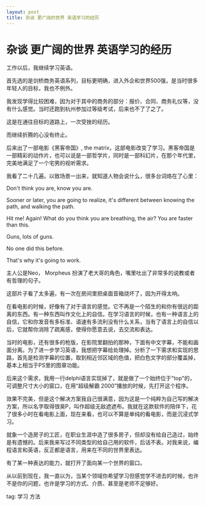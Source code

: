 ```yaml
---
layout: post
title: 杂谈 更广阔的世界 英语学习的经历
---
```


# 杂谈 更广阔的世界 英语学习的经历

工作以后，我继续学习英语。

首先选的是剑桥商务英语系列，目标更明确，进入外企和世界500强，是当时很多年轻人的目标，我也不例外。

我发现学得比较困难，因为对于其中的商务的部分：报价、合同、商务礼仪等，没有什么感觉。当时还跑到杭州参加过等级考试，后来也不了了之了。

 

这是在通往目标的道路上，一次受挫的经历。



而继续折腾的心没有终止。

 

后来出了一部电影《黑客帝国》, the matrix，这部电影改变了学习。黑客帝国是一部精彩的动作片，也可以说是一部哲学片，同时是一部科幻片，在那个年代里，完美地满足了一个宅男的视听需求。

 

我看了二十几遍。以致场景一出来，就知道人物会说什么，很多台词烙在了心里：

 

Don't think you are, know you are.

Sooner or later, you are going to realize, it's different between knowing the path, and walking the path.

Hit me! Again! What do you think you are breathing, the air? You are faster than this.

Guns, lots of guns.

No one did this before.

That's why it's going to work.

 

主人公是Neo， Morpheus 扮演了老大哥的角色，嘴里吐出了非常多的说教或者有哲理的句子。

 

这部片子看了太多遍，有一次在房间里把桌面音箱烧坏了，因为开得太响。

 

在看电影的时候，好像有了对于语言的感觉。它不再是一个陌生的和你有很远的距离的东西。有一种东西叫作文化上的自信。在学习语言的时候，也有一种语言上的自信，它和你发音有多标准、语速有多流利没有什么关系，当有了语言上的自信以后，它就帮你消除了疏离感，使得你愿意去说，去交流和表达。

 

当时的电影，还有很多的枪版，在影院里翻拍的那种，下面有中文字幕，不能和画面分离。为了进一步学习英语，我想把字幕给处理掉。分析了一下需求和实现的思路，首先是检测字幕的位置，取到相近邻区域的色值，把白色文字的部分覆盖掉，基本上相当于PS里的图章功能。

 

后来这个需求，我用一行delphi语言实现掉了，就是做了一个始终位于"top"的，可调整尺寸大小的窗口，在用“超级解霸 2000”播放的时候，先打开这个程序。

 

效果不完美，但是这个解决方案我自己很满意，因为这是一个纯粹为自己写的解决方案，所以名字取得很臭P，叫作超级无敌遮遮布。我就在这款软件的陪伴下，花了很多小时在看电影上面，现在来看，也可以不算是单纯的看电影，而是沉浸式学习。

 

就象一个造房子的工匠，在职业生涯中造了很多房子，但却没有给自己造过，始终是有遗憾的。后来我来写过不同类型的给自己用的软件，后话不表。对我来说，编程语言和英语，反正都是语言，用来在不同的世界里表达。

 

有了某一种表达的能力，就打开了面向某一个世界的窗口。

 

 

 

从以前到现在，我一直以为，当某个领域你希望学习但感觉学不进去的时候，也许不是你的问题，也许是学习的方式、介质、甚至是老师不足够好。

 

tag: 学习 方法
